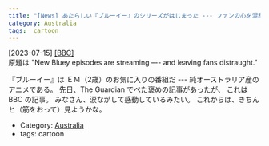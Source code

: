 ```yaml
---
title: "[News] あたらしい『ブルーイー』のシリーズがはじまった --- ファンの心を混乱させる ---The Guardian だけでなく BBC も褒めまくり"
category: Australia
tags:  cartoon
---
```


[2023-07-15] [[BBC]](https://www.bbc.com/culture/article/20230714-new-bluey-episodes-are-streaming-and-leaving-fans-distraught?utm_source=pocket_saves)  
 原題は "New Bluey episodes are streaming –--
and leaving fans distraught."

 『ブルーイー』は ＥＭ（2歳）のお気に入りの番組だ ---
純オーストラリア産のアニメである。
先日、The Guardian でべた褒めの記事があったが、
これは BBC の記事。
みなさん、涙ながして感動しているみたい。
これからは、きちんと（筋をおって）見ようかな。

- Category: [Australia](https://merapano.github.io/categories.html#Australia)
- tags:  cartoon

